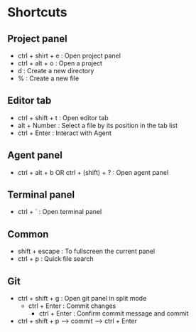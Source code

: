 # Shortcuts

## Project panel
- ctrl + shirt + e : Open project panel
- ctrl + alt + o :  Open a project
- d : Create a new directory
- % : Create a new file

## Editor tab
- ctrl + shift + t : Open editor tab
- alt + Number : Select a file by its position in the tab list
- ctrl + Enter : Interact with Agent

## Agent panel
- ctrl + alt + b OR ctrl + (shift) + ? : Open agent panel

## Terminal panel
- ctrl + ` : Open terminal panel

## Common
- shift + escape : To fullscreen the current panel
- ctrl + p : Quick file search

## Git
- ctrl + shift + g : Open git panel in split mode
  - ctrl + Enter : Commit changes
    - ctrl + Enter : Confirm commit message and commit
- ctrl + shift + p --> commit --> ctrl + Enter
